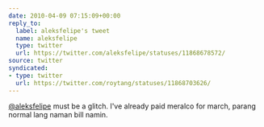 ```yaml
---
date: 2010-04-09 07:15:09+00:00
reply_to:
  label: aleksfelipe's tweet
  name: aleksfelipe
  type: twitter
  url: https://twitter.com/aleksfelipe/statuses/11868678572/
source: twitter
syndicated:
- type: twitter
  url: https://twitter.com/roytang/statuses/11868703626/
---
```


[@aleksfelipe](https://twitter.com/aleksfelipe/) must be a glitch. I've already paid meralco for march, parang normal lang naman bill namin.